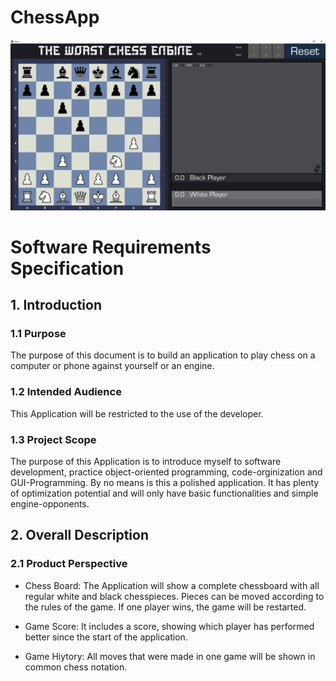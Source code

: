 # ChessApp
![ChessApp](graphics/ChessApp.png)

# Software Requirements Specification
## 1. Introduction
### 1.1 Purpose
The purpose of this document is to build an application to play chess on a computer or phone against yourself or an engine.

### 1.2 Intended Audience
This Application will be restricted to the use of the developer.

### 1.3 Project Scope
The purpose of this Application is to introduce myself to software development, practice object-oriented programming, code-orginization and GUI-Programming. By no means is this a polished application. It has plenty of optimization potential and will only have basic functionalities and simple engine-opponents.


## 2. Overall Description
### 2.1 Product Perspective
+ Chess Board:
  The Application will show a complete chessboard with all regular white and black chesspieces. Pieces can be moved according to the rules of the game. If one player wins, the game will be restarted.
+ Game Score:
  It includes a score, showing which player has performed better since the start of the application.
  
+ Game Hiytory:
  All moves that were made in one game will be shown in common chess notation.


